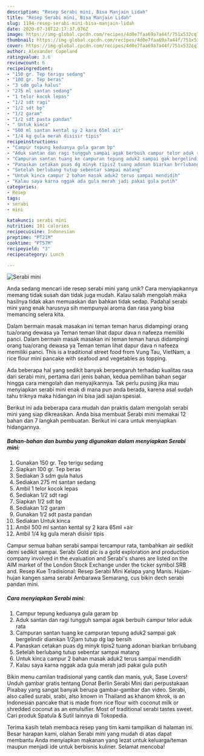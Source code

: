 ```yaml
---
description: "Resep Serabi mini, Bisa Manjain Lidah"
title: "Resep Serabi mini, Bisa Manjain Lidah"
slug: 1194-resep-serabi-mini-bisa-manjain-lidah
date: 2020-07-10T22:17:37.076Z
image: https://img-global.cpcdn.com/recipes/4d0e7faa69a7a44f/751x532cq70/serabi-mini-foto-resep-utama.jpg
thumbnail: https://img-global.cpcdn.com/recipes/4d0e7faa69a7a44f/751x532cq70/serabi-mini-foto-resep-utama.jpg
cover: https://img-global.cpcdn.com/recipes/4d0e7faa69a7a44f/751x532cq70/serabi-mini-foto-resep-utama.jpg
author: Alexander Copeland
ratingvalue: 3.6
reviewcount: 6
recipeingredient:
- "150 gr. Tep terigu sedang"
- "100 gr. Tep beras"
- "3 sdm gula halus"
- "275 ml santan sedang"
- "1 telor kocok lepas"
- "1/2 sdt ragi"
- "1/2 sdt bp"
- "1/2 garam"
- "1/2 sdt pasta pandan"
- " Untuk kinca"
- "500 ml santan kental sy 2 kara 65ml air"
- "1/4 kg gula merah disisir tipis"
recipeinstructions:
- "Campur tepung keduanya gula garam bp"
- "Aduk santan dan ragi tungguh sampai agak berbuih campur telor aduk rata"
- "Campuran santan tuang ke campuran tepung aduk2 sampai gak bergelindir diamkan 1/2jam tutup dg lap bersih"
- "Panaskan cetakan puas dg minyk tipis2 tuang adonan biarkan brrlubang"
- "Setelah berlubang tutup sebentar sampai matang"
- "Untuk kinca campur 2 bahan masak aduk2 terus sampai mendidih"
- "Kalau saya karna nggak ada gula merah jadi pakai gula putih"
categories:
- Resep
tags:
- serabi
- mini

katakunci: serabi mini 
nutrition: 101 calories
recipecuisine: Indonesian
preptime: "PT21M"
cooktime: "PT57M"
recipeyield: "3"
recipecategory: Lunch

---
```



![Serabi mini](https://img-global.cpcdn.com/recipes/4d0e7faa69a7a44f/751x532cq70/serabi-mini-foto-resep-utama.jpg)

Anda sedang mencari ide resep serabi mini yang unik? Cara menyiapkannya memang tidak susah dan tidak juga mudah. Kalau salah mengolah maka hasilnya tidak akan memuaskan dan bahkan tidak sedap. Padahal serabi mini yang enak harusnya sih mempunyai aroma dan rasa yang bisa memancing selera kita.

Dalam bermain masak masakan ini teman teman harus didampingi orang tua/orang dewasa ya Teman teman lihat dapur dava n nafeeza memiliki panci. Dalam bermain masak masakan ini teman teman harus didampingi orang tua/orang dewasa ya Teman teman lihat dapur dava n nafeeza memiliki panci. This is a traditional street food from Vung Tau, VietNam, a rice flour mini pancake with seafood and vegetables as topping.

Ada beberapa hal yang sedikit banyak berpengaruh terhadap kualitas rasa dari serabi mini, pertama dari jenis bahan, kedua pemilihan bahan segar hingga cara mengolah dan menyajikannya. Tak perlu pusing jika mau menyiapkan serabi mini enak di mana pun anda berada, karena asal sudah tahu triknya maka hidangan ini bisa jadi sajian spesial.


Berikut ini ada beberapa cara mudah dan praktis dalam mengolah serabi mini yang siap dikreasikan. Anda bisa membuat Serabi mini memakai 12 bahan dan 7 langkah pembuatan. Berikut ini cara untuk menyiapkan hidangannya.

<!--inarticleads1-->

##### Bahan-bahan dan bumbu yang digunakan dalam menyiapkan Serabi mini:

1. Gunakan 150 gr. Tep terigu sedang
1. Siapkan 100 gr. Tep beras
1. Sediakan 3 sdm gula halus
1. Sediakan 275 ml santan sedang
1. Ambil 1 telor kocok lepas
1. Sediakan 1/2 sdt ragi
1. Siapkan 1/2 sdt bp
1. Sediakan 1/2 garam
1. Gunakan 1/2 sdt pasta pandan
1. Sediakan  Untuk kinca
1. Ambil 500 ml santan kental sy 2 kara 65ml +air
1. Ambil 1/4 kg gula merah disisir tipis


Campur semua bahan serabi sampai tercampur rata, tambahkan air sedikit demi sedikit sampai. Serabi Gold plc is a gold exploration and production company involved in the evaluation and Serabi&#39;s shares are listed on the AIM market of the London Stock Exchange under the ticker symbol SRB and. Resep Kue Tradisional: Resep Serabi Mini Kelapa yang Manis. Hujan-hujan kangen sama serabi Ambarawa Semarang, cus bikin dech serabi pandan mini. 

<!--inarticleads2-->

##### Cara menyiapkan Serabi mini:

1. Campur tepung keduanya gula garam bp
1. Aduk santan dan ragi tungguh sampai agak berbuih campur telor aduk rata
1. Campuran santan tuang ke campuran tepung aduk2 sampai gak bergelindir diamkan 1/2jam tutup dg lap bersih
1. Panaskan cetakan puas dg minyk tipis2 tuang adonan biarkan brrlubang
1. Setelah berlubang tutup sebentar sampai matang
1. Untuk kinca campur 2 bahan masak aduk2 terus sampai mendidih
1. Kalau saya karna nggak ada gula merah jadi pakai gula putih


Bikin menu camilan tradisional yang cantik dan manis, yuk, Sase Lovers! Unduh gambar gratis tentang Donat Berlin Serabi Mini dari perpustakaan Pixabay yang sangat banyak berupa gambar-gambar dan video. Serabi, also called surabi, srabi, also known in Thailand as khanom khrok, is an Indonesian pancake that is made from rice flour with coconut milk or shredded coconut as an emulsifier. Most of traditional serabi tastes sweet. Cari produk Spatula &amp; Sutil lainnya di Tokopedia. 

Terima kasih telah membaca resep yang tim kami tampilkan di halaman ini. Besar harapan kami, olahan Serabi mini yang mudah di atas dapat membantu Anda menyiapkan makanan yang lezat untuk keluarga/teman maupun menjadi ide untuk berbisnis kuliner. Selamat mencoba!
